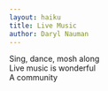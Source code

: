 ```yaml
---
layout: haiku
title: Live Music
author: Daryl Nauman
---
```


Sing, dance, mosh along <br>
Live music is wonderful <br>
A community <br>